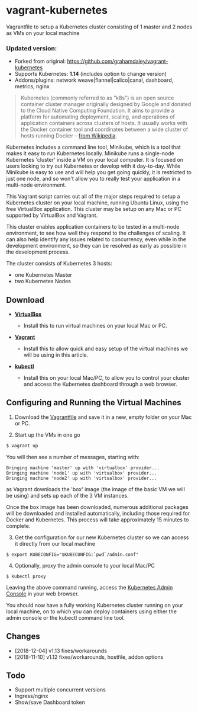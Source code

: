# vagrant-kubernetes
Vagrantfile to setup a Kubernetes cluster consisting of 1 master and 2 nodes as VMs on your local machine

### Updated version:
- Forked from original: https://github.com/grahamdaley/vagrant-kubernetes
- Supports Kubernetes: **1.14** (includes option to change version)
- Addons/plugins: network weave|flannel|calico|canal, dashboard, metrics, nginx

> Kubernetes (commonly referred to as "k8s") is an open source container cluster manager originally designed by Google and 
> donated to the Cloud Native Computing Foundation. It aims to provide a platform for automating deployment, scaling, and 
> operations of application containers across clusters of hosts. It usually works with the Docker container tool and 
> coordinates between a wide cluster of hosts running Docker – [from Wikipedia](https://en.wikipedia.org/wiki/Kubernetes).

Kubernetes includes a command line tool, Minikube, which is a tool that makes it easy to run Kubernetes locally. Minikube runs a single-node Kubernetes 'cluster' inside a VM on your local computer. It is focused on users looking to try out Kubernetes or develop with it day-to-day. While Minikube is easy to use and will help you get going quickly, it is restricted to just one node, and so won't allow you to really test your application in a multi-node environment.

This Vagrant script carries out all of the major steps required to setup a Kubernetes cluster on your local machine, running Ubuntu Linux, using the free VirtualBox application. This cluster may be setup on any Mac or PC supported by VirtualBox and Vagrant.

This cluster enables application containers to be tested in a multi-node environment, to see how well they respond to the challenges of scaling. It can also help identify any issues related to concurrency, even while in the development environment, so they can be resolved as early as possible in the development process.

The cluster consists of Kubernetes 3 hosts:

- one Kubernetes Master
- two Kubernetes Nodes

## Download

* __[VirtualBox](https://www.virtualbox.org/)__ 
  - Install this to run virtual machines on your local Mac or PC.

* __[Vagrant](https://www.vagrantup.com/)__ 
  - Install this to allow quick and easy setup of the virtual machines we will be using in this article.

* __[kubectl](https://kubernetes.io/docs/user-guide/prereqs/)__ 
  - Install this on your local Mac/PC, to allow you to control your cluster and access the Kubernetes dashboard through a web browser.

## Configuring and Running the Virtual Machines

1. Download the [Vagrantfile](https://raw.githubusercontent.com/mkorthof/vagrant-kubernetes/master/Vagrantfile) and save it in a new, empty folder on your Mac or PC.

2. Start up the VMs in one go
  ```sh
  $ vagrant up
  ```

  You will then see a number of messages, starting with:

  ```
  Bringing machine 'master' up with 'virtualbox' provider... 
  Bringing machine 'node1' up with 'virtualbox' provider... 
  Bringing machine 'node2' up with 'virtualbox' provider...
  ```

  as Vagrant downloads the 'box' image (the image of the basic VM we will be using) and sets up each of the 3 VM instances. 

  Once the box image has been downloaded, numerous additional packages will be downloaded and installed automatically, including those required for Docker and Kubernetes. This process will take approximately 15 minutes to complete.

3. Get the configuration for our new Kubernetes cluster so we can access it directly from our local machine
  ```
  $ export KUBECONFIG="$KUBECONFIG:`pwd`/admin.conf"
  ```

4. Optionally, proxy the admin console to your local Mac/PC
  ```
  $ kubectl proxy
  ```

Leaving the above command running, access the [Kubernetes Admin Console](http://localhost:8001/ui) in your web browser.

You should now have a fully working Kubernetes cluster running on your local machine, on to which you can deploy containers using either the admin console or the kubectl command line tool.

## Changes

- [2018-12-04] v1.13 fixes/workarounds
- [2018-11-10] v1.12 fixes/workarounds, hostfile, addon options

## Todo

- Support multiple concurrent versions
- Ingress/nginx
- Show/save Dashboard token
